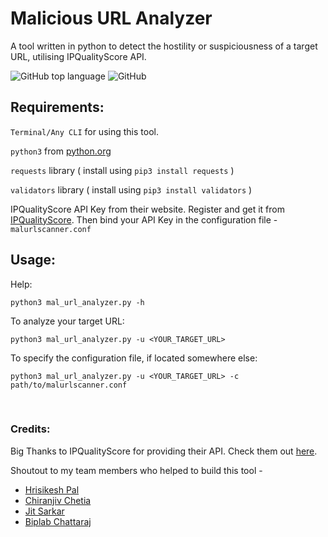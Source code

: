 # Malicious URL Analyzer
A tool written in python to detect the hostility or suspiciousness of a target URL, utilising IPQualityScore API.  

![GitHub top language](https://img.shields.io/github/languages/top/whitefight18/Malicious_URL_Analyzer?style=flat-square&logo=python&logoColor=lightblue)  ![GitHub](https://img.shields.io/github/license/whitefight18/Malicious_URL_Analyzer?color=gree&style=flat-square)

## Requirements:

`Terminal/Any CLI` for using this tool.  

`python3` from [python.org](https://www.python.org/downloads/)  

`requests` library ( install using `pip3 install requests` )  

`validators` library ( install using `pip3 install validators` )  

IPQualityScore API Key from their website. Register and get it from [IPQualityScore](https://www.ipqualityscore.com/create-account).
Then bind your API Key in the configuration file - `malurlscanner.conf`

## Usage:

Help:

`python3 mal_url_analyzer.py -h`  

To analyze your target URL:  

`python3 mal_url_analyzer.py -u <YOUR_TARGET_URL>`  

To specify the configuration file, if located somewhere else:  

`python3 mal_url_analyzer.py -u <YOUR_TARGET_URL> -c path/to/malurlscanner.conf`  
  
<br>

### Credits:

Big Thanks to IPQualityScore for providing their API. Check them out [here](https://www.ipqualityscore.com/).  

Shoutout to my team members who helped to build this tool -
 - [Hrisikesh Pal](https://github.com/viruszzhkp/)
 - [Chiranjiv Chetia](https://github.com/chiranjiv11/)
 - [Jit Sarkar](https://github.com/sarkarjit/)
 - [Biplab Chattaraj](https://github.com/Biplab01avi)
